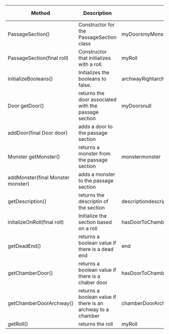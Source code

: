 | Method                            | Description                                                 | Instance Variables                                                                                             | Class Methods                     | Other Methods        | Line count |
|-----------------------------------|-------------------------------------------------------------|----------------------------------------------------------------------------------------------------------------|-----------------------------------|----------------------|------------|
| PassageSection()                  | Constructor for the PassageSection class                    | myDoorsmyMonstersmyRollpassedString                                                                            | initializeBooleansinitalizeOnRoll | rand.nextInt         | 7          |
| PassageSection(final  roll)       | Constructor that initializes with a roll.                   | myRoll                                                                                                         | thisinitalizeOnRoll               |                      | 3          |
| initializeBooleans()              | Initializes the booleans to false.                          | archwayRightarchwayLeftpassageTurnLeftpassageTurnRighthasStairsendhasDoorToChamberchamberDoorArchwayhasMonster |                                   |                      | 10         |
| Door getDoor()                    | returns the door associated with the passage section        | myDoorsnull                                                                                                    |                                   | myDoors.get          | 3          |
| addDoor(final Door door)          | adds a door to the passage section                          |                                                                                                                |                                   | myDoors.add          | 1          |
| Monster getMonster()              | returns a monster from the passage section                  | monstermonster                                                                                                 |                                   | myMonsters.get       | 5          |
| addMonster(final Monster monster) | adds a monster to the passage section                       |                                                                                                                |                                   | myMonsters.add       | 1          |
| getDescription()                  | returns the descriptin of the section                       | descriptiondescription                                                                                         |                                   | table.getDescription | 11         |
| initalizeOnRoll(final  roll)      | Initialize the section based on a roll                      | hasDoorToChamberendarchwayRightchamberDoorArchwayarchwayLeftpassageTurnLeftpassageTurnRighthasStairshasMonster |                                   |                      | 26         |
| getDeadEnd()                      | returns a boolean value if there is a dead end              | end                                                                                                            |                                   |                      | 1          |
| getChamberDoor()                  | returns a boolean value if there is a chaber door           | hasDoorToChamber                                                                                               |                                   |                      | 1          |
| getChamberDoorArchway()           | returns a boolean value if there is an archway to a chamber | chamberDoorArchway                                                                                             |                                   |                      | 1          |
| getRoll()                         | returns the roll                                            | myRoll                                                                                                         |                                   |                      | 1          |